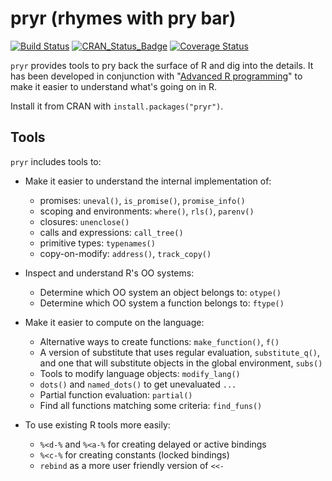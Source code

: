 # pryr (rhymes with pry bar)

[![Build Status](https://travis-ci.org/hadley/pryr.png?branch=master)](https://travis-ci.org/hadley/pryr)
[![CRAN_Status_Badge](http://www.r-pkg.org/badges/version/pryr)](http://cran.r-project.org/package=pryr)
[![Coverage Status](https://img.shields.io/codecov/c/github/hadley/pryr/master.svg)](https://codecov.io/github/hadley/pryr?branch=master)

`pryr` provides tools to pry back the surface of R and dig into the details. It
has been developed in conjunction with
"[Advanced R programming](https://github.com/hadley/devtools/wiki)" to make
it easier to understand what's going on in R.

Install it from CRAN with `install.packages("pryr")`.

## Tools

`pryr` includes tools to:

* Make it easier to understand the internal implementation of:

  * promises: `uneval()`, `is_promise()`, `promise_info()`
  * scoping and environments: `where()`, `rls()`, `parenv()`
  * closures: `unenclose()`
  * calls and expressions: `call_tree()`
  * primitive types: `typenames()`
  * copy-on-modify: `address()`, `track_copy()`

* Inspect and understand R's OO systems:

  * Determine which OO system an object belongs to: `otype()`
  * Determine which OO system a function belongs to: `ftype()`

* Make it easier to compute on the language:

  * Alternative ways to create functions: `make_function()`, `f()`
  * A version of substitute that uses regular evaluation, `substitute_q()`, and
    one that will substitute objects in the global environment, `subs()`
  * Tools to modify language objects: `modify_lang()`
  * `dots()` and `named_dots()` to get unevaluated `...`
  * Partial function evaluation: `partial()`
  * Find all functions matching some criteria: `find_funs()`

* To use existing R tools more easily:

  * `%<d-%` and `%<a-%` for creating delayed or active bindings
  * `%<c-%` for creating constants (locked bindings)
  * `rebind` as a more user friendly version of `<<-`
